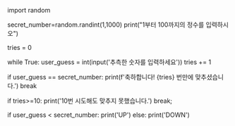 import random

secret_number=random.randint(1,1000)
print("1부터 100까지의 정수를 입력하시오")

tries = 0

while True:
  user_guess = int(input('추측한 숫자를 입력하세요'))
  tries += 1
  
  if user_guess == secret_number:
    print(f'축하합니다! {tries} 번만에 맞추셨습니다.')
    break

  if tries>=10:
    print('10번 시도해도 맞추지 못했습니다.')
    break;

  if user_guess < secret_number:
    print('UP')
  else:
    print('DOWN')
  
